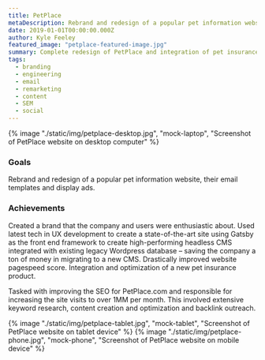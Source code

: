 ```yaml
---
title: PetPlace
metaDescription: Rebrand and redesign of a popular pet information website, their email templates and display ads. 
date: 2019-01-01T00:00:00.000Z
author: Kyle Feeley
featured_image: "petplace-featured-image.jpg"
summary: Complete redesign of PetPlace and integration of pet insurance marketplace with focus on delighting new and existing consumers with improved site experience and faster performance. As well as creation of new marketing materials to expand consumer base and engagement.
tags:
  - branding
  - engineering
  - email
  - remarketing
  - content
  - SEM
  - social
---
```

{% image "./static/img/petplace-desktop.jpg", "mock-laptop", "Screenshot of PetPlace website on desktop computer" %}

### Goals
Rebrand and redesign of a popular pet information website, their email templates and display ads. 

### Achievements
Created a brand that the company and users were enthusiastic about. Used latest tech in UX development to create a state-of-the-art site using Gatsby as the front end framework to create high-performing headless CMS integrated with existing legacy Wordpress database – saving the company a ton of money in migrating to a new CMS. Drastically improved website pagespeed score. Integration and optimization of a new pet insurance product.

Tasked with improving the SEO for PetPlace.com and responsible for increasing the site visits to over 1MM per month. This involved extensive keyword research, content creation and optimization and backlink outreach.
<div class="mocks-tablet-mobile">
 {% image "./static/img/petplace-tablet.jpg", "mock-tablet", "Screenshot of PetPlace website on tablet device" %}
 {% image "./static/img/petplace-phone.jpg", "mock-phone", "Screenshot of PetPlace website on mobile device" %}
 </div>
